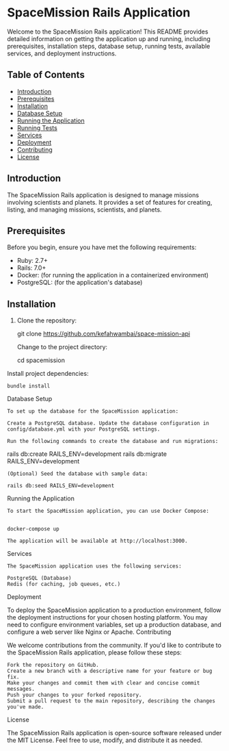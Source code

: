 # SpaceMission Rails Application

Welcome to the SpaceMission Rails application! This README provides detailed information on getting the application up and running, including prerequisites, installation steps, database setup, running tests, available services, and deployment instructions.

## Table of Contents

- [Introduction](#introduction)
- [Prerequisites](#prerequisites)
- [Installation](#installation)
- [Database Setup](#database-setup)
- [Running the Application](#running-the-application)
- [Running Tests](#running-tests)
- [Services](#services)
- [Deployment](#deployment)
- [Contributing](#contributing)
- [License](#license)

## Introduction

The SpaceMission Rails application is designed to manage missions involving scientists and planets. It provides a set of features for creating, listing, and managing missions, scientists, and planets.

## Prerequisites

Before you begin, ensure you have met the following requirements:

- Ruby: 2.7+
- Rails: 7.0+
- Docker: (for running the application in a containerized environment)
- PostgreSQL: (for the application's database)

## Installation

1. Clone the repository:

   git clone https://github.com/kefahwambai/space-mission-api

    Change to the project directory:

   cd spacemission

Install project dependencies:


    bundle install

Database Setup

    To set up the database for the SpaceMission application:

    Create a PostgreSQL database. Update the database configuration in config/database.yml with your PostgreSQL settings.

    Run the following commands to create the database and run migrations:

   rails db:create RAILS_ENV=development
   rails db:migrate RAILS_ENV=development

    (Optional) Seed the database with sample data:

    rails db:seed RAILS_ENV=development

Running the Application

    To start the SpaceMission application, you can use Docker Compose:


    docker-compose up

    The application will be available at http://localhost:3000.


Services

    The SpaceMission application uses the following services:

    PostgreSQL (Database)
    Redis (for caching, job queues, etc.)

Deployment

To deploy the SpaceMission application to a production environment, follow the deployment instructions for your chosen hosting platform. You may need to configure environment variables, set up a production database, and configure a web server like Nginx or Apache.
Contributing

We welcome contributions from the community. If you'd like to contribute to the SpaceMission Rails application, please follow these steps:

    Fork the repository on GitHub.
    Create a new branch with a descriptive name for your feature or bug fix.
    Make your changes and commit them with clear and concise commit messages.
    Push your changes to your forked repository.
    Submit a pull request to the main repository, describing the changes you've made.

License

The SpaceMission Rails application is open-source software released under the MIT License. Feel free to use, modify, and distribute it as needed.